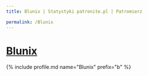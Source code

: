 ```yaml
---
title: Blunix | Statystyki patronite.pl | Patromierz

permalink: /Blunix
---
```


# [Blunix](https://patronite.pl/Blunix)

{% include profile.md name="Blunix" prefix="b" %}
